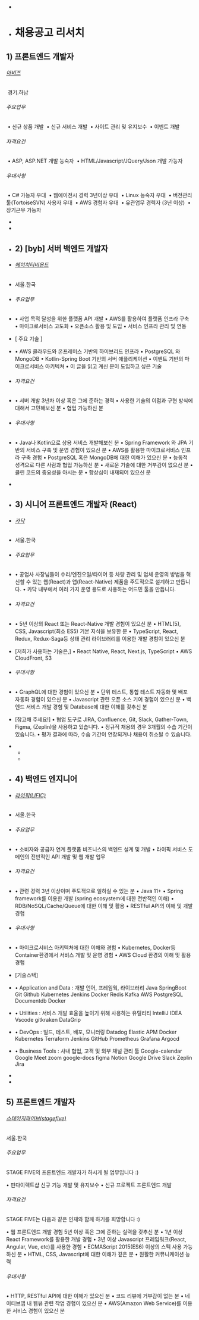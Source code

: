 - 

- # 채용공고 리서치

## 	1) 프론트엔드 개발자

###### [	아비즈](https://www.wanted.co.kr/company/2683)

​	경기.하남

###### 	주요업무

​	• 신규 상품 개발
​	• 신규 서비스 개발
​	• 사이트 관리 및 유지보수
​	• 이벤트 개발

###### 	자격요건

​	• ASP, ASP.NET 개발 능숙자 
​	• HTML/Javascript/JQuery/Json 개발 가능자

###### 	우대사항

​	• C# 가능자 우대 
​	• 웹에이전시 경력 3년이상 우대
​	• Linux 능숙자 우대
​	• 버전관리 툴(TortoiseSVN) 사용자 우대
​	• AWS 경험자 우대
​	• 유관업무 경력자 (3년 이상)
​	• 장기근무 가능자

- 

- 

- ## 2) [byb] 서버 백엔드 개발자

- ###### [에이치티비욘드](https://www.wanted.co.kr/company/12687)

- 서울.한국

- ###### 주요업무

- • 사업 목적 달성을 위한 플랫폼 API 개발
  • AWS를 활용하여 플랫폼 인프라 구축
  • 마이크로서비스 고도화
  • 오픈소스 활용 및 도입
  • 서비스 인프라 관리 및 연동

- [ 주요 기술 ]

- • AWS 클라우드와 온프레미스 기반의 하이브리드 인프라
  • PostgreSQL 와 MongoDB
  • Kotlin-Spring Boot 기반의 서버 애플리케이션
  • 이벤트 기반의 마이크로서비스 아키텍쳐
  • 이 글을 읽고 계신 분이 도입하고 싶은 기술

- ###### 자격요건

- • 서버 개발 3년차 이상 혹은 그에 준하는 경력
  • 사용한 기술의 이점과 구현 방식에 대해서 고민해보신 분
  • 협업 가능하신 분

- ###### 우대사항

- • Java나 Kotlin으로 상용 서비스 개발해보신 분
  • Spring Framework 와 JPA 기반의 서비스 구축 및 운영 경험이 있으신 분
  • AWS를 활용한 마이크로서비스 인프라 구축 경험
  • PostgreSQL 혹은 MongoDB에 대한 이해가 있으신 분
  • 능동적 성격으로 다른 사람과 협업 가능하신 분
  • 새로운 기술에 대한 거부감이 없으신 분
  • 클린 코드의 중요성을 아시는 분
  • 향상심이 내재되어 있으신 분

- 

- ## 3) 시니어 프론트엔드 개발자 (React)

- ###### [카닥](https://www.wanted.co.kr/company/6)

- 서울.한국

- ###### 주요업무

- • 공업사 사장님들이 수리/엔진오일/타이어 등 차량 관리 및 업체 운영의 방법을 혁신할 수 있는 웹(React)과 앱(React-Native) 제품을 주도적으로 설계하고 만듭니다.
  • 카닥 내부에서 여러 가지 운영 용도로 사용하는 어드민 툴을 만듭니다.

- ###### 자격요건

- • 5년 이상의 React 또는 React-Native 개발 경험이 있으신 분
  • HTML(5), CSS, Javascript(최소 ES5) 기본 지식을 보유한 분
  • TypeScript, React, Redux, Redux-Saga등 상태 관리 라이브러리를 이용한 개발 경험이 있으신 분

- 
  [저희가 사용하는 기술은,]
  • React Native, React, Next.js, TypeScript
  • AWS CloudFront, S3

- ###### 우대사항

- • GraphQL에 대한 경험이 있으신 분
  • 단위 테스트, 통합 테스트 자동화 및 배포 자동화 경험이 있으신 분
  • Javascript 관련 오픈 소스 기여 경험이 있으신 분
  • 백엔드 서비스 개발 경험 및 Database에 대한 이해를 갖추신 분

- 
  [참고해 주세요!]
  • 협업 도구로 JIRA, Confluence, Git, Slack, Gather-Town, Figma, (Zeplin)을 사용하고 있습니다.
  • 정규직 채용의 경우 3개월의 수습 기간이 있습니다.
  • 평가 결과에 따라, 수습 기간이 연장되거나 채용이 취소될 수 있습니다.

- - 

  - 

- ## 4) 백엔드 엔지니어

- ###### [라이픽(LIFIC)](https://www.wanted.co.kr/company/12751)

- 서울.한국

- ###### 주요업무

- • 소비자와 공급자 연계 플랫폼 비즈니스의 백엔드 설계 및 개발
  • 라이픽 서비스 도메인의 전반적인 API 개발 및 웹 개발 업무

- ###### 자격요건

- • 관련 경력 3년 이상이며 주도적으로 일하실 수 있는 분
  • Java 11+
  • Spring framework를 이용한 개발 (spring ecosystem에 대한 전반적인 이해)
  • RDB/NoSQL/Cache/Queue에 대한 이해 및 활용
  • RESTful API의 이해 및 개발 경험

- ###### 우대사항

- • 마이크로서비스 아키텍처에 대한 이해와 경험
  • Kubernetes, Docker등 Container환경에서 서비스 개발 및 운영 경험
  • AWS Cloud 환경의 이해 및 활용 경험

- [기술스택]

- • Application and Data : 개발 언어, 프레임웍, 라이브러리
  Java SpringBoot Git Github Kubernetes Jenkins Docker
  Redis Kafka AWS PostgreSQL Documentdb Docker

- • Utilities : 서비스 개발 효율을 높이기 위해 사용하는 유틸리티
  IntelliJ IDEA Vscode gitkraken DataGrip

- • DevOps : 빌드, 테스트, 배포, 모니터링
  Datadog Elastic APM Docker Kubernetes Terraform Jenkins GitHub
  Prometheus Grafana Argocd

- • Business Tools : 사내 협업, 고객 및 외부 채널 관리 툴
  Google-calendar Google Meet zoom google-docs figma Notion
  Google Drive Slack Zeplin Jira



- 

- 

## 5) 프론트엔드 개발자

###### [스테이지파이브(stagefive)](https://www.wanted.co.kr/company/402)

서울.한국

###### 주요업무

STAGE FIVE의 프론트엔드 개발자가 하시게 될 업무입니다 :)

• 핀다이렉트샵 신규 기능 개발 및 유지보수
• 신규 프로젝트 프론트엔드 개발

###### 자격요건

STAGE FIVE는 다음과 같은 인재와 함께 하기를 희망합니다 :)

• 웹 프론트엔드 개발 경험 5년 이상 혹은 그에 준하는 실력을 갖추신 분
• 1년 이상 React Framework를 활용한 개발 경험
• 3년 이상 Javascript 프레임워크(React, Angular, Vue, etc)를 사용한 경험
• ECMAScript 2015(ES6) 이상의 스펙 사용 가능하신 분
• HTML, CSS, Javascript에 대한 이해가 깊은 분
• 원활한 커뮤니케이션 능력

###### 우대사항

• HTTP, RESTful API에 대한 이해가 있으신 분
• 코드 리뷰에 거부감이 없는 분
• 네이티브앱 내 웹뷰 관련 작업 경험이 있으신 분
• AWS(Amazon Web Service)를 이용한 서비스 경험이 있으신 분